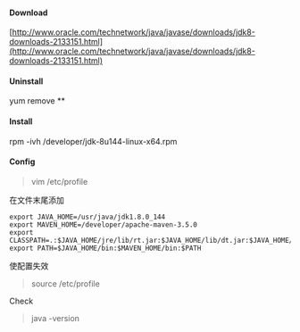 #### Download

[http://www.oracle.com/technetwork/java/javase/downloads/jdk8-downloads-2133151.html](http://www.oracle.com/technetwork/java/javase/downloads/jdk8-downloads-2133151.html)

#### Uninstall

yum remove \*\*

#### Install

rpm -ivh /developer/jdk-8u144-linux-x64.rpm

#### Config

> vim /etc/profile

在文件末尾添加

```
export JAVA_HOME=/usr/java/jdk1.8.0_144
export MAVEN_HOME=/developer/apache-maven-3.5.0
export CLASSPATH=.:$JAVA_HOME/jre/lib/rt.jar:$JAVA_HOME/lib/dt.jar:$JAVA_HOME/lib/tools.jar
export PATH=$JAVA_HOME/bin:$MAVEN_HOME/bin:$PATH
```

使配置失效

> source /etc/profile

Check

> java -version



